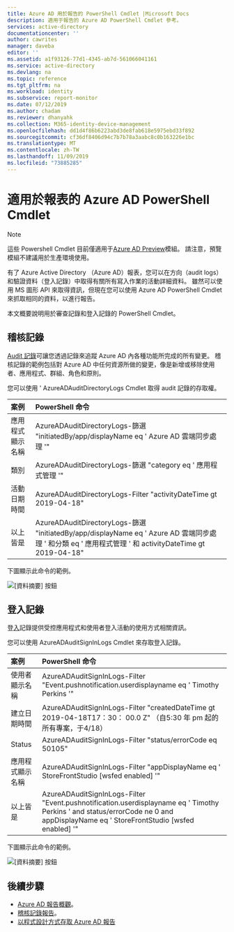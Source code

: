 ```yaml
---
title: Azure AD 用於報告的 PowerShell Cmdlet |Microsoft Docs
description: 適用于報告的 Azure AD PowerShell Cmdlet 參考。
services: active-directory
documentationcenter: ''
author: cawrites
manager: daveba
editor: ''
ms.assetid: a1f93126-77d1-4345-ab7d-561066041161
ms.service: active-directory
ms.devlang: na
ms.topic: reference
ms.tgt_pltfrm: na
ms.workload: identity
ms.subservice: report-monitor
ms.date: 07/12/2019
ms.author: chadam
ms.reviewer: dhanyahk
ms.collection: M365-identity-device-management
ms.openlocfilehash: dd1d4f86b6223abd3de8fab618e5975ebd33f892
ms.sourcegitcommit: cf36df8406d94c7b7b78a3aabc8c0b163226e1bc
ms.translationtype: MT
ms.contentlocale: zh-TW
ms.lasthandoff: 11/09/2019
ms.locfileid: "73885285"
---
```

# <a name="azure-ad-powershell-cmdlets-for-reporting"></a>適用於報表的 Azure AD PowerShell Cmdlet

> [!NOTE] 
> 這些 Powershell Cmdlet 目前僅適用于[Azure AD Preview](https://docs.microsoft.com/powershell/module/azuread/?view=azureadps-2.0-preview#directory_auditing)模組。 請注意，預覽模組不建議用於生產環境使用。 

有了 Azure Active Directory （Azure AD）報表，您可以在方向（audit logs）和驗證資料（登入記錄）中取得有關所有寫入作業的活動詳細資料。 雖然可以使用 MS 圖形 API 來取得資訊，但現在您可以使用 Azure AD PowerShell Cmdlet 來抓取相同的資料，以進行報告。

本文概要說明用於審查記錄和登入記錄的 PowerShell Cmdlet。

## <a name="audit-logs"></a>稽核記錄

[Audit 記錄](concept-audit-logs.md)可讓您透過記錄來追蹤 Azure AD 內各種功能所完成的所有變更。 稽核記錄的範例包括對 Azure AD 中任何資源所做的變更，像是新增或移除使用者、應用程式、群組、角色和原則。

您可以使用 ' AzureADAuditDirectoryLogs Cmdlet 取得 audit 記錄的存取權。


| 案例                      | PowerShell 命令 |
| :--                           | :--                |
| 應用程式顯示名稱      | AzureADAuditDirectoryLogs-篩選 "initiatedBy/app/displayName eq ' Azure AD 雲端同步處理 '" |
| 類別                      | AzureADAuditDirectoryLogs-篩選 "category eq ' 應用程式管理 '" |
| 活動日期時間            | AzureADAuditDirectoryLogs-Filter "activityDateTime gt 2019-04-18" |
| 以上皆是              | AzureADAuditDirectoryLogs-篩選 "initiatedBy/app/displayName eq ' Azure AD 雲端同步處理 ' 和分類 eq ' 應用程式管理 ' 和 activityDateTime gt 2019-04-18"|


下圖顯示此命令的範例。 

![[資料摘要] 按鈕](./media/reference-powershell-reporting/get-azureadauditdirectorylogs.png)



## <a name="sign-in-logs"></a>登入記錄

登[入](concept-sign-ins.md)記錄提供受控應用程式和使用者登入活動的使用方式相關資訊。

您可以使用 AzureADAuditSignInLogs Cmdlet 來存取登入記錄。


| 案例                      | PowerShell 命令 |
| :--                           | :--                |
| 使用者顯示名稱             | AzureADAuditSignInLogs-Filter "Event.pushnotification.userdisplayname eq ' Timothy Perkins '" |
| 建立日期時間              | AzureADAuditSignInLogs-Filter "createdDateTime gt 2019-04-18T17：30： 00.0 Z" （自5:30 年 pm 起的所有專案，于4/18） |
| Status                        | AzureADAuditSignInLogs-Filter "status/errorCode eq 50105" |
| 應用程式顯示名稱      | AzureADAuditSignInLogs-Filter "appDisplayName eq ' StoreFrontStudio [wsfed enabled] '" |
| 以上皆是              | AzureADAuditSignInLogs-Filter "Event.pushnotification.userdisplayname eq ' Timothy Perkins ' and status/errorCode ne 0 and appDisplayName eq ' StoreFrontStudio [wsfed enabled] '" |


下圖顯示此命令的範例。 

![[資料摘要] 按鈕](./media/reference-powershell-reporting/get-azureadauditsigninlogs.png)



## <a name="next-steps"></a>後續步驟

- [Azure AD 報告概觀](overview-reports.md)。
- [稽核記錄報告](concept-audit-logs.md)。 
- [以程式設計方式存取 Azure AD 報告](concept-reporting-api.md)
